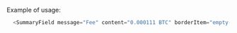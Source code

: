Example of usage:

```js
  <SummaryField message="Fee" content="0.000111 BTC" borderItem="empty-circle" />
```
